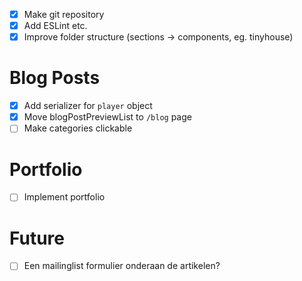 -   [x] Make git repository
-   [x] Add ESLint etc.
-   [x] Improve folder structure (sections -> components, eg. tinyhouse)

# Blog Posts

-   [x] Add serializer for `player` object
-   [x] Move blogPostPreviewList to `/blog` page
-   [ ] Make categories clickable

# Portfolio

-   [ ] Implement portfolio

# Future

-   [ ] Een mailinglist formulier onderaan de artikelen?
